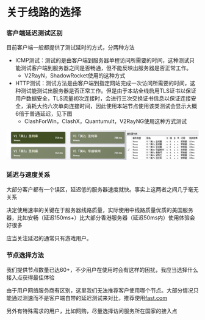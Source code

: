 # 关于线路的选择

### 客户端延迟测试区别

目前客户端一般都提供了测试延时的方式，分两种方法

* ICMP测试：测试的是由客户端到服务器单程访问所需要的时间，这种测试只能测试客户端到服务器之间是否畅通，但不能反映出服务器是否正常工作。
  * V2RayN，ShadowRocket使用的这种方式
* HTTP测试：测试方法是由客户端到指定网站完成一次访问所需要的时间，这种测试能测试出服务器是否正常工作。但是由于本站全线启用TLS证书以保证用户数据安全，TLS流量初次连接时，会进行三次交换证书信息以保证连接安全，消耗大约六次单向连接时间，因此使用本站节点使用该类测试会显示大概6倍于普通延迟，见下图
  * ClashForWin，ClashX，Quantumult，V2RayNG使用这种方式测试

![](../.gitbook/assets/image%20%2848%29.png)

### 延迟与速度关系

大部分客户都有一个误区，延迟低的服务器速度就快。事实上这两者之间几乎毫无关系

决定使用速率的关键在于服务器线路质量，实际使用中线路质量优质的美国服务器，比如安畅（延迟150ms+）比大部分香港服务器（延迟50ms内）使用体验会好很多

应当关注延迟的通常只有游戏用户。

### 节点选择方法

我们提供节点数量已达60+，不少用户在使用时会有这样的困扰，我应当选择什么接入点获得最佳体验

由于用户网络服务商有区别，这里我们无法推荐客户使用哪个节点。大部分情况只能通过测速而不是客户端自带的延迟测试来对比，推荐使用[fast.com](https://fast.com)

另外有特殊需求的用户，比如网购，尽量选择访问服务所在国家的接入点


